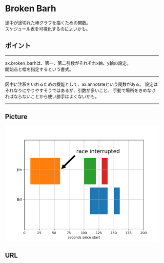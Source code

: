 # Broken Barh

途中が途切れた棒グラフを描くための関数。  
スケジュール表を可視化するのによいかも。

## ポイント

---

ax.broken_barhは、第一、第二引数がそれぞれx軸、y軸の設定。  
開始点と幅を指定するという書式。

---

図中に注釈をいれるための機能として、ax.annotateという関数がある。
設定はそれなりにやりやすそうではあるが、引数が多いこと、
手動で場所をきめなければならないことから使い勝手はよくないかも。

---

## Picture

<p align="center">
  <img src="main.png" alt="main.png">
</p>

## URL
